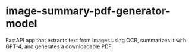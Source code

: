 # image-summary-pdf-generator-model
FastAPI app that extracts text from images using OCR, summarizes it with GPT-4, and generates a downloadable PDF.
